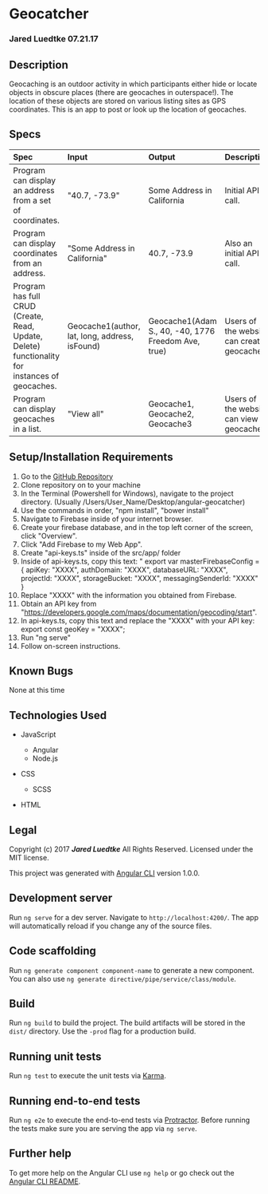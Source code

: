 # Geocatcher
### Jared Luedtke 07.21.17

## Description
Geocaching is an outdoor activity in which participants either hide or locate objects in obscure places (there are geocaches in outerspace!). The location of these objects are stored on various listing sites as GPS coordinates. This is an app to post or look up the location of geocaches.

## Specs
| Spec | Input | Output | Description |
| :------------- | :------------- | :------------- | :------------- |
| Program can display an address from a set of coordinates. | "40.7, -73.9" | Some Address in California | Initial API call. |
| Program can display coordinates from an address. | "Some Address in California" | 40.7, -73.9 | Also an initial API call. |
| Program has full CRUD (Create, Read, Update, Delete) functionality for instances of geocaches. | Geocache1(author, lat, long, address, isFound) | Geocache1(Adam S., 40, -40, 1776 Freedom Ave, true) | Users of the website can create geocaches. |
| Program can display geocaches in a list. | "View all" | Geocache1, Geocache2, Geocache3 | Users of the website can view all geocaches. |



## Setup/Installation Requirements
1. Go to the <a href="https://github.com/jluedtke/angular-geocatcher">GitHub Repository</a>
2. Clone repository on to your machine
3. In the Terminal (Powershell for Windows), navigate to the project directory. (Usually /Users/User_Name/Desktop/angular-geocatcher)
4. Use the commands in order, "npm install", "bower install"
5. Navigate to Firebase inside of your internet browser.
6. Create your firebase database, and in the top left corner of the screen, click "Overview".
7. Click "Add Firebase to my Web App".
8. Create "api-keys.ts" inside of the src/app/ folder
9. Inside of api-keys.ts, copy this text: "
export var masterFirebaseConfig = {
  apiKey: "XXXX",
  authDomain: "XXXX",
  databaseURL: "XXXX",
  projectId: "XXXX",
  storageBucket: "XXXX",
  messagingSenderId: "XXXX"
}
10. Replace "XXXX" with the information you obtained from Firebase.
11. Obtain an API key from "https://developers.google.com/maps/documentation/geocoding/start".
12. In api-keys.ts, copy this text and replace the "XXXX" with your API key:
export const geoKey = "XXXX";
12. Run "ng serve"
13. Follow on-screen instructions.

## Known Bugs
None at this time

## Technologies Used
* JavaScript
  * Angular
  * Node.js

* CSS
  * SCSS

* HTML


## Legal
Copyright (c) 2017 **_Jared Luedtke_** All Rights Reserved.
Licensed under the MIT license.



This project was generated with [Angular CLI](https://github.com/angular/angular-cli) version 1.0.0.

## Development server

Run `ng serve` for a dev server. Navigate to `http://localhost:4200/`. The app will automatically reload if you change any of the source files.

## Code scaffolding

Run `ng generate component component-name` to generate a new component. You can also use `ng generate directive/pipe/service/class/module`.

## Build

Run `ng build` to build the project. The build artifacts will be stored in the `dist/` directory. Use the `-prod` flag for a production build.

## Running unit tests

Run `ng test` to execute the unit tests via [Karma](https://karma-runner.github.io).

## Running end-to-end tests

Run `ng e2e` to execute the end-to-end tests via [Protractor](http://www.protractortest.org/).
Before running the tests make sure you are serving the app via `ng serve`.

## Further help

To get more help on the Angular CLI use `ng help` or go check out the [Angular CLI README](https://github.com/angular/angular-cli/blob/master/README.md).
